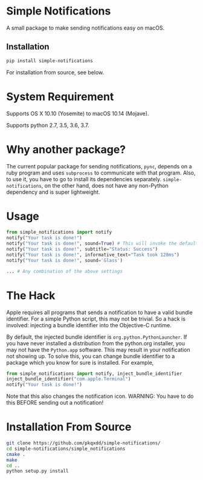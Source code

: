 # Simple Notifications

A small package to make sending notifications easy on macOS.

## Installation

```sh
pip install simple-notifications
```

For installation from source, see below.

# System Requirement

Supports OS X 10.10 (Yosemite) to macOS 10.14 (Mojave).

Supports python 2.7, 3.5, 3.6, 3.7.

# Why another package?

The current popular package for sending notifications, `pync`, depends on a ruby program and uses `subprocess` to communicate with that program. Also, to use it, you have to go to install its dependencies separately. 
`simple-notifications`, on the other hand, does not have any non-Python dependency and is super lightweight. 

# Usage

```py
from simple_notifications import notify
notify("Your task is done!")
notify("Your task is done!", sound=True) # This will invoke the default notification sound
notify("Your task is done!", subtitle="Status: Success")
notify("Your task is done!", informative_text="Task took 128ms")
notify("Your task is done!", sound='Glass')

... # Any combination of the above settings

```

# The Hack

Apple requires all programs that sends a notification to have a valid bundle identifier. For a simple Python script, this may not be trivial. So a hack is involved: injecting a bundle identifier into the Objective-C runtime. 

By default, the injected bundle identifier is `org.python.PythonLauncher`. If you have never installed a distribution from the python.org installer, you may not have the `Python.app` software. This may result in your notification not showing up. To solve this, you can change bundle identifier to a package which you know for sure is installed. For example,

```py
from simple_notifications import notify, inject_bundle_identifier
inject_bundle_identifier("com.apple.Terminal")
notify("Your task is done!")
```

Note that this also changes the notification icon. WARNING: You have to do this BEFORE sending out a notification!

# Installation From Source

```sh
git clone https://github.com/pkqxdd/simple-notifications/
cd simple-notifications/simple_notifications
cmake .
make
cd ..
python setup.py install
```
